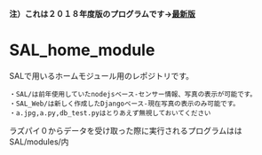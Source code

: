 __注）これは２０１８年度版のプログラムです→[最新版](https://github.com/SAL-SDV/SAL_home_module_2)__

# SAL_home_module

SALで用いるホームモジュール用のレポジトリです。
```
・SAL/は前年使用していたnodejsベース-センサー情報、写真の表示が可能です。
・SAL_Web/は新しく作成したDjangoベース-現在写真の表示のみ可能です。
・a.jpg,a.py,db_test.pyはとりあえず無視しておいてください
```

ラズパイ０からデータを受け取った際に実行されるプログラムははSAL/modules/内
